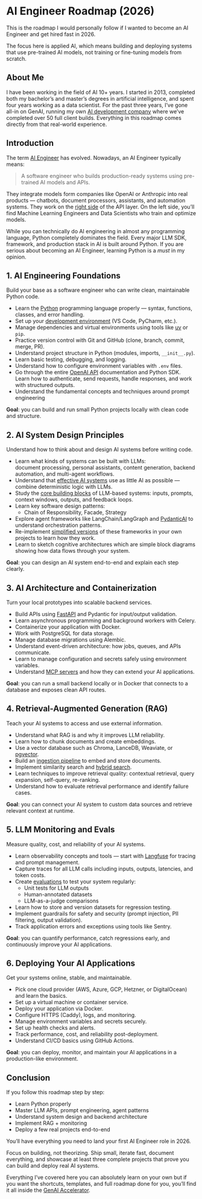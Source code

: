 # AI Engineer Roadmap (2026)

This is the roadmap I would personally follow if I wanted to become an AI Engineer and get hired fast in 2026.

The focus here is applied AI, which means building and deploying systems that use pre-trained AI models, not training or fine-tuning models from scratch.

## About Me

I have been working in the field of AI 10+ years. I started in 2013, completed both my bachelor’s and master’s degrees in artificial intelligence, and spent four years working as a data scientist. For the past three years, I’ve gone all-in on GenAI, running my own [AI development company](https://www.datalumina.com/) where we’ve completed over 50 full client builds. Everything in this roadmap comes directly from that real-world experience.

## Introduction

The term [AI Engineer](https://www.latent.space/p/ai-engineer) has evolved. Nowadays, an AI Engineer typically means:

> A software engineer who builds production-ready systems using pre-trained AI models and APIs.

They integrate models form companies like OpenAI or Anthropic into real products — chatbots, document processors, assistants, and automation systems. They work on the [right side](https://www.latent.space/p/ai-engineer) of the API layer. On the left side, you’ll find Machine Learning Engineers and Data Scientists who train and optimize models.

While you can technically do AI engineering in almost any programming language, Python completely dominates the field. Every major LLM SDK, framework, and production stack in AI is built around Python. If you are serious about becoming an AI Engineer, learning Python is a *must* in my opinion.

## 1. AI Engineering Foundations

Build your base as a software engineer who can write clean, maintainable Python code.

- Learn the [Python](https://youtu.be/ygXn5nV5qFc) programming language properly — syntax, functions, classes, and error handling.  
- Set up your [development environment](https://youtu.be/mpk4Q5feWaw) (VS Code, PyCharm, etc.).  
- Manage dependencies and virtual environments using tools like [uv](https://youtu.be/5rTwOt9Qgik) or `pip`.  
- Practice version control with Git and GitHub (clone, branch, commit, merge, PR).  
- Understand project structure in Python (modules, imports, `__init__.py`).  
- Learn basic testing, debugging, and logging.  
- Understand how to configure environment variables with `.env` files.
- Go through the entire [OpenAI API](https://youtu.be/0pGxoubWI6s) documentation and Python SDK. Learn how to authenticate, send requests, handle responses, and work with structured outputs. 
- Understand the fundamental concepts and techniques around prompt engineering

**Goal**: you can build and run small Python projects locally with clean code and structure.

## 2. AI System Design Principles

Understand how to think about and design AI systems before writing code.

- Learn what kinds of systems can be built with LLMs:  
  document processing, personal assistants, content generation, backend automation, and multi-agent workflows.  
- Understand that [effective AI systems](https://youtu.be/tx5OapbK-8A) use as little AI as possible — combine deterministic logic with LLMs.  
- Study the [core building blocks](https://youtu.be/T1Lowy1mnEg) of LLM-based systems: inputs, prompts, context windows, outputs, and feedback loops.  
- Learn key software design patterns:  
  - Chain of Responsibility, Facade, Strategy  
- Explore agent frameworks like LangChain/LangGraph and [PydanticAI](https://youtu.be/zcYtSckecD8) to understand orchestration patterns.  
- Re-implement [simplified versions](https://youtu.be/bZzyPscbtI8) of these frameworks in your own projects to learn how they work.  
- Learn to sketch cognitive architectures which are simple block diagrams showing how data flows through your system.  

**Goal**: you can design an AI system end-to-end and explain each step clearly.

## 3. AI Architecture and Containerization

Turn your local prototypes into scalable backend services.

- Build APIs using [FastAPI](https://youtu.be/-IaCV5-mlSk) and Pydantic for input/output validation.  
- Learn asynchronous programming and background workers with Celery.  
- Containerize your application with Docker.  
- Work with PostgreSQL for data storage.  
- Manage database migrations using Alembic.  
- Understand event-driven architecture: how jobs, queues, and APIs communicate.  
- Learn to manage configuration and secrets safely using environment variables.  
- Understand [MCP servers](https://youtu.be/5xqFjh56AwM) and how they can extend your AI applications.  

**Goal**: you can run a small backend locally or in Docker that connects to a database and exposes clean API routes.

## 4. Retrieval-Augmented Generation (RAG)

Teach your AI systems to access and use external information.

- Understand what RAG is and why it improves LLM reliability.  
- Learn how to chunk documents and create embeddings.  
- Use a vector database such as Chroma, LanceDB, Weaviate, or [pgvector](https://youtu.be/hAdEuDBN57g).  
- Build an [ingestion pipeline](https://youtu.be/9lBTS5dM27c) to embed and store documents.  
- Implement similarity search and [hybrid search](https://youtu.be/TbtBhbLh0cc).  
- Learn techniques to improve retrieval quality: contextual retrieval, query expansion, self-query, re-ranking.  
- Understand how to evaluate retrieval performance and identify failure cases.  

**Goal**: you can connect your AI system to custom data sources and retrieve relevant context at runtime.

## 5. LLM Monitoring and Evals

Measure quality, cost, and reliability of your AI systems.

- Learn observability concepts and tools — start with [Langfuse](https://youtu.be/epnPfe5am3I) for tracing and prompt management.  
- Capture traces for all LLM calls including inputs, outputs, latencies, and token costs.  
- Create [evaluations](https://youtu.be/a3SMraZWNNs) to test your system regularly:  
  - Unit tests for LLM outputs  
  - Human-annotated datasets  
  - LLM-as-a-judge comparisons  
- Learn how to store and version datasets for regression testing.  
- Implement guardrails for safety and security (prompt injection, PII filtering, output validation).  
- Track application errors and exceptions using tools like Sentry.  

**Goal**: you can quantify performance, catch regressions early, and continuously improve your AI applications.

## 6. Deploying Your AI Applications

Get your systems online, stable, and maintainable.

- Pick one cloud provider (AWS, Azure, GCP, Hetzner, or DigitalOcean) and learn the basics.  
- Set up a virtual machine or container service.  
- Deploy your application via Docker.  
- Configure HTTPS (Caddy), logs, and monitoring.  
- Manage environment variables and secrets securely.  
- Set up health checks and alerts.  
- Track performance, cost, and reliability post-deployment.  
- Understand CI/CD basics using GitHub Actions.  

**Goal**: you can deploy, monitor, and maintain your AI applications in a production-like environment.

## Conclusion

If you follow this roadmap step by step:

- Learn Python properly  
- Master LLM APIs, prompt engineering, agent patterns
- Understand system design and backend architecture  
- Implement RAG + monitoring  
- Deploy a few real projects end-to-end  

You’ll have everything you need to land your first AI Engineer role in 2026.  

Focus on building, not theorizing. Ship small, iterate fast, document everything, and showcase at least three complete projects that prove you can build and deploy real AI systems.

Everything I’ve covered here you can absolutely learn on your own but if you want the shortcuts, templates, and full roadmap done for you, you’ll find it all inside the [GenAI Accelerator](https://go.datalumina.com/nVjixnJ).